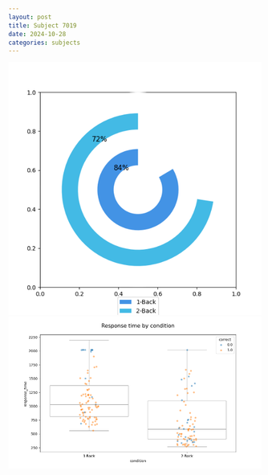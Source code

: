 ```yaml
---
layout: post
title: Subject 7019
date: 2024-10-28
categories: subjects
---
```


![](data/7019/run-25/7019_accuracy_by_condition.png)
![](data/7019/run-25/7019_response_time_by_condition.png)

